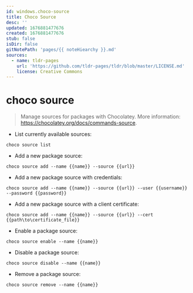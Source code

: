 ```yaml
---
id: windows.choco-source
title: Choco Source
desc: ''
updated: 1676881477676
created: 1676881477676
stub: false
isDir: false
gitNotePath: 'pages/{{ noteHiearchy }}.md'
sources:
  - name: tldr-pages
    url: 'https://github.com/tldr-pages/tldr/blob/master/LICENSE.md'
    license: Creative Commons
---
```

# choco source

> Manage sources for packages with Chocolatey.
> More information: <https://chocolatey.org/docs/commands-source>.

- List currently available sources:

`choco source list`

- Add a new package source:

`choco source add --name {{name}} --source {{url}}`

- Add a new package source with credentials:

`choco source add --name {{name}} --source {{url}} --user {{username}} --password {{password}}`

- Add a new package source with a client certificate:

`choco source add --name {{name}} --source {{url}} --cert {{path\to\certificate_file}}`

- Enable a package source:

`choco source enable --name {{name}}`

- Disable a package source:

`choco source disable --name {{name}}`

- Remove a package source:

`choco source remove --name {{name}}`

